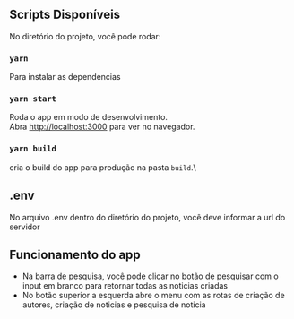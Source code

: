 ## Scripts Disponíveis

No diretório do projeto, você pode rodar:

### `yarn`
Para instalar as dependencias

### `yarn start`

Roda o app em modo de desenvolvimento.\
Abra [http://localhost:3000](http://localhost:3000) para ver no navegador.

### `yarn build`

cria o build do app para produção na pasta `build`.\

## .env

No arquivo .env dentro do diretório do projeto, você deve informar a url do servidor

## Funcionamento do app

- Na barra de pesquisa, você pode clicar no botão de pesquisar com o input em branco para retornar todas as noticias criadas
- No botão superior a esquerda abre o menu com as rotas de criação de autores, criação de noticias e pesquisa de noticia
